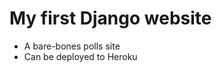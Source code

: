 My first Django website
=======================
* A bare-bones polls site
* Can be deployed to Heroku
